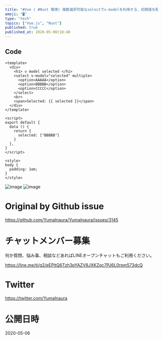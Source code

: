 ```yaml
---
title: "#Vue ( #Nuxt 環境) 複数選択可能なselectでv-modelを利用する、初期値を配列で指定する例 – form select"
emoji: "🖥"
type: "tech"
topics: ["Vue.js", "Nuxt"]
published: true
published_at: 2020-05-06t10:48
---
```


## Code

```vue
<template>
  <div>
    <h1> v model selected </h1>
    <select v-model="selected" multiple>
      <option>AAAAA</option>
      <option>BBBBB</option>
      <option>CCCCC</option>
    </select>
    <br>
    <span>Selected: {{ selected }}</span>
  </div>
</template>

<script>
export default {
  data () {
    return {
      selected: ["BBBBB"]
    }
  },
}
</script>

<style>
body {
  padding: 1em;
}
</style>

```

![image](https://user-images.githubusercontent.com/13635059/81025759-a57d5a00-8eb2-11ea-81bd-be78056ea513.png)
![image](https://user-images.githubusercontent.com/13635059/81025760-a615f080-8eb2-11ea-941e-668a86b30173.png)


# Original by Github issue

https://github.com/YumaInaura/YumaInaura/issues/3145











<!-- Update From Qiita API -->

# チャットメンバー募集


何か質問、悩み事、相談などあればLINEオープンチャットもご利用ください。

https://line.me/ti/g2/eEPltQ6Tzh3pYAZV8JXKZqc7PJ6L0rpm573dcQ





# Twitter


https://twitter.com/YumaInaura


<!-- Update From Qiita API -->



# 公開日時

2020-05-06
